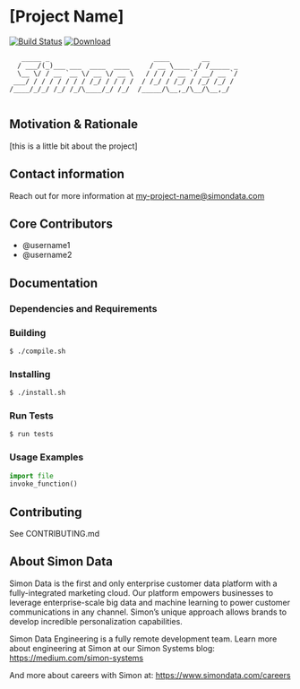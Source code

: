 # [Project Name]

[![Build Status](https://travis-ci.org/package-name.svg?branch=master)](https://travis-ci.org/package-name)
[![Download](https://api.bintray.com/packages/package-name/images/download.svg)](https://bintray.com/package-name/_latestVersion)


```
   _____ _                          ____        __       
  / ___/(_)___ ___  ____  ____     / __ \____ _/ /_____ _
  \__ \/ / __ `__ \/ __ \/ __ \   / / / / __ `/ __/ __ `/
 ___/ / / / / / / / /_/ / / / /  / /_/ / /_/ / /_/ /_/ / 
/____/_/_/ /_/ /_/\____/_/ /_/  /_____/\__,_/\__/\__,_/  
                                                         
```
## Motivation & Rationale
[this is a little bit about the project]

## Contact information
Reach out for more information at my-project-name@simondata.com

## Core Contributors
* @username1
* @username2

## Documentation

### Dependencies and Requirements


### Building
```sh
$ ./compile.sh
```

### Installing
```sh
$ ./install.sh
```

### Run Tests
```sh
$ run tests
```
### Usage Examples
```py
import file
invoke_function()
```

## Contributing
See CONTRIBUTING.md

## About Simon Data
Simon Data is the first and only enterprise customer data platform with a fully-integrated marketing cloud. Our platform empowers businesses to leverage enterprise-scale big data and machine learning to power customer communications in any channel. Simon’s unique approach allows brands to develop incredible personalization capabilities.

Simon Data Engineering is a fully remote development team. Learn more about engineering at Simon at our Simon Systems blog:
https://medium.com/simon-systems

And more about careers with Simon at:
https://www.simondata.com/careers
